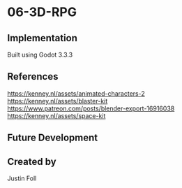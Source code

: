 # 06-3D-RPG


## Implementation
Built using Godot 3.3.3



## References
https://kenney.nl/assets/animated-characters-2  
https://kenney.nl/assets/blaster-kit  
https://www.patreon.com/posts/blender-export-16916038  
https://kenney.nl/assets/space-kit  

## Future Development

## Created by
Justin Foll
